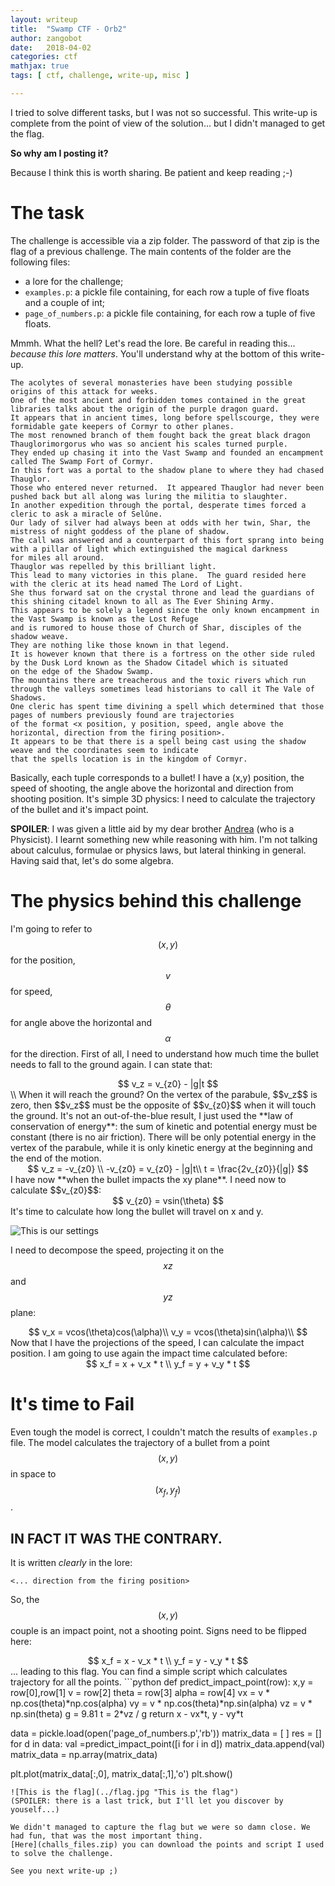 ```yaml
---
layout: writeup
title:  "Swamp CTF - Orb2"
author: zangobot
date:   2018-04-02
categories: ctf
mathjax: true
tags: [ ctf, challenge, write-up, misc ]

---
```


<script type="text/javascript" src="http://cdn.mathjax.org/mathjax/latest/MathJax.js?config=TeX-AMS-MML_HTMLorMML"></script>
I tried to solve different tasks, but I was not so successful.
This write-up is complete from the point of view of the solution... but I didn't managed to get the flag.

**So why am I posting it?**

Because I think this is worth sharing. Be patient and keep reading ;-)

# The task
The challenge is accessible via a zip folder. The password of that zip is the flag
of a previous challenge. The main contents of the folder are the following files:
* a lore for the challenge;
* `examples.p`: a pickle file containing, for each row a tuple of five floats and a couple of int;
* `page_of_numbers.p`: a pickle file containing, for each row a tuple of five floats.

Mmmh. What the hell?
Let's read the lore. Be careful in reading this... *because this lore matters*.
You'll understand why at the bottom of this write-up.

```
The acolytes of several monasteries have been studying possible origins of this attack for weeks.  
One of the most ancient and forbidden tomes contained in the great libraries talks about the origin of the purple dragon guard.  
It appears that in ancient times, long before spellscourge, they were formidable gate keepers of Cormyr to other planes.  
The most renowned branch of them fought back the great black dragon Thauglorimorgorus who was so ancient his scales turned purple.  
They ended up chasing it into the Vast Swamp and founded an encampment called The Swamp Fort of Cormyr.
In this fort was a portal to the shadow plane to where they had chased Thauglor.  
Those who entered never returned.  It appeared Thauglor had never been pushed back but all along was luring the militia to slaughter.  
In another expedition through the portal, desperate times forced a cleric to ask a miracle of Selûne.  
Our lady of silver had always been at odds with her twin, Shar, the mistress of night goddess of the plane of shadow.  
The call was answered and a counterpart of this fort sprang into being with a pillar of light which extinguished the magical darkness
for miles all around.  
Thauglor was repelled by this brilliant light.
This lead to many victories in this plane.  The guard resided here with the cleric at its head named The Lord of Light.  
She thus forward sat on the crystal throne and lead the guardians of this shining citadel known to all as The Ever Shining Army.
This appears to be solely a legend since the only known encampment in the Vast Swamp is known as the Lost Refuge
and is rumored to house those of Church of Shar, disciples of the shadow weave.  
They are nothing like those known in that legend.  
It is however known that there is a fortress on the other side ruled by the Dusk Lord known as the Shadow Citadel which is situated
on the edge of the Shadow Swamp.  
The mountains there are treacherous and the toxic rivers which run through the valleys sometimes lead historians to call it The Vale of Shadows.
One cleric has spent time divining a spell which determined that those pages of numbers previously found are trajectories
of the format <x position, y position, speed, angle above the horizontal, direction from the firing position>.  
It appears to be that there is a spell being cast using the shadow weave and the coordinates seem to indicate
that the spells location is in the kingdom of Cormyr.
```

Basically, each tuple corresponds to a bullet! I have a (x,y) position, the speed of shooting,
the angle above the horizontal and direction from shooting position.
It's simple 3D physics: I need to calculate the trajectory of the bullet and it's impact point.

**SPOILER**: I was given a little aid by my dear brother [Andrea](https://andreajens.gamejolt.io/) (who is a Physicist).
I learnt something new while reasoning with him. I'm not talking about calculus, formulae or physics laws, but lateral thinking in general.
Having said that, let's do some algebra.

# The physics behind this challenge
I'm going to refer to $$(x,y)$$ for the position, $$v$$ for speed, $$\theta$$ for angle above the horizontal and $$\alpha$$ for the direction.
First of all, I need to understand how much time the bullet needs to fall to the ground again.
I can state that:
<center>
$$
v_z = v_{z0} - |g|t
$$
</center>
\\
When it will reach the ground? On the vertex of the parabule, $$v_z$$ is zero, then $$v_z$$ must be
the opposite of $$v_{z0}$$ when it will touch the ground. It's not an out-of-the-blue result, I just used the **law of conservation of energy**:
the sum of kinetic and potential energy must be constant (there is no air friction). There will be only potential energy in the vertex of
the parabule, while it is only kinetic energy at the beginning and the end of the motion.

<center>
$$
v_z = -v_{z0} \\
-v_{z0} = v_{z0} - |g|t\\
t = \frac{2v_{z0}}{|g|}
$$
</center>
I have now **when the bullet impacts the xy plane**. I need now to calculate $$v_{z0}$$:
<center>
$$
v_{z0} = vsin(\theta)
$$
</center>
It's time to calculate how long the bullet will travel on x and y.

![This is our settings](../3dplane.jpg "This is our settings")

I need to decompose the speed, projecting it on the $$xz$$ and $$yz$$ plane:
<center>
$$
v_x = vcos(\theta)cos(\alpha)\\
v_y = vcos(\theta)sin(\alpha)\\
$$
</center>
Now that I have the projections of the speed, I can calculate the impact position.
I am going to use again the impact time calculated before:
<center>
$$
x_f = x + v_x * t \\
y_f = y + v_y * t
$$
</center>

# It's time to Fail
Even tough the model is correct, I couldn't match the results of `examples.p` file.
The model calculates the trajectory of a bullet from a point $$(x,y)$$ in space to $$(x_f, y_f)$$.

## IN FACT IT WAS THE CONTRARY.

It is written *clearly* in the lore:

```
<... direction from the firing position>
```
So, the $$(x,y)$$ couple is an impact point, not a shooting point.
Signs need to be flipped here:
<center>
$$
x_f = x - v_x * t \\
y_f = y - v_y * t
$$
</center>
... leading to this flag. You can find a simple script which calculates trajectory for all the points.
```python
def predict_impact_point(row):
    x,y = row[0],row[1]
    v = row[2]
    theta = row[3]
    alpha = row[4]
    vx = v * np.cos(theta)*np.cos(alpha)
    vy = v * np.cos(theta)*np.sin(alpha)
    vz = v * np.sin(theta)
    g = 9.81
    t = 2*vz / g
    return x - vx*t, y - vy*t

data = pickle.load(open('page_of_numbers.p','rb'))
matrix_data = [ ]
res = []
for d in data:
    val =predict_impact_point([i for i in d])
    matrix_data.append(val)
matrix_data = np.array(matrix_data)

plt.plot(matrix_data[:,0], matrix_data[:,1],'o')
plt.show()
```
![This is the flag](../flag.jpg "This is the flag")
(SPOILER: there is a last trick, but I'll let you discover by youself...)

We didn't managed to capture the flag but we were so damn close. We had fun, that was the most important thing.
[Here](challs_files.zip) you can download the points and script I used to solve the challenge.

See you next write-up ;)
